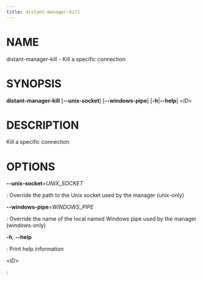 ```yaml
---
title: distant-manager-kill
---
```


# NAME

distant-manager-kill - Kill a specific connection

# SYNOPSIS

**distant-manager-kill** \[**\--unix-socket**\] \[**\--windows-pipe**\]
\[**-h**\|**\--help**\] \<*ID*\>

# DESCRIPTION

Kill a specific connection

# OPTIONS

**\--unix-socket**=*UNIX_SOCKET*

:   Override the path to the Unix socket used by the manager (unix-only)

**\--windows-pipe**=*WINDOWS_PIPE*

:   Override the name of the local named Windows pipe used by the
    manager (windows-only)

**-h**, **\--help**

:   Print help information

\<*ID*\>

:   
